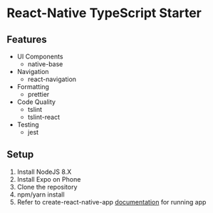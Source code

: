 # React-Native TypeScript Starter

## Features

* UI Components
  * native-base
* Navigation
  * react-navigation
* Formatting
  * prettier
* Code Quality
  * tslint
  * tslint-react
* Testing
  * jest

## Setup

1.  Install NodeJS 8.X
2.  Install Expo on Phone
3.  Clone the repository
4.  npm/yarn install
5.  Refer to create-react-native-app [documentation](CRNA.md) for running app
